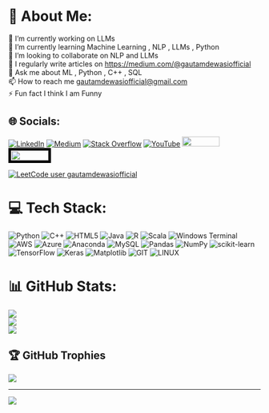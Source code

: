 # 💫 About Me:
🔭 I’m currently working on LLMs<br>🌱 I’m currently learning Machine Learning , NLP , LLMs , Python<br>👯 I’m looking to collaborate on NLP and LLMs<br>📝 I regularly write articles on https://medium.com/@gautamdewasiofficial<br>💬 Ask me about ML , Python , C++ , SQL<br>📫 How to reach me gautamdewasiofficial@gmail.com<br>⚡ Fun fact I think I am Funny


## 🌐 Socials:
[![LinkedIn](https://img.shields.io/badge/LinkedIn-%230077B5.svg?logo=linkedin&logoColor=white)](https://linkedin.com/in/gautamdewasi) [![Medium](https://img.shields.io/badge/Medium-12100E?logo=medium&logoColor=white)](https://medium.com/@gautamdewasiofficial) [![Stack Overflow](https://img.shields.io/badge/-Stackoverflow-FE7A16?logo=stack-overflow&logoColor=white)](https://stackoverflow.com/users/20368800) [![YouTube](https://img.shields.io/badge/YouTube-%23FF0000.svg?logo=YouTube&logoColor=white)](https://youtube.com/@gautamdewasiofficial)
 <a href="https://leetcode.com/gautamdewasiofficial/">
<img border="0" src="https://w7.pngwing.com/pngs/640/947/png-transparent-leetcode-button-icon.png" width="75" height="20">
</a>
<a href="https://www.kaggle.com/gautamdewasi">
<img style="border:5px solid #000000; " src="https://www.kaggle.com/static/images/site-logo.svg" width="75" height="20">
</a>

[![LeetCode user gautamdewasiofficial](https://img.shields.io/badge/dynamic/json?style=for-the-badge&labelColor=black&color=%23ffa116&label=Solved&query=solvedOverTotal&url=https%3A%2F%2Fbadge.xyli.tech/%2Fapi%2Fusers%2Fgautamdewasiofficial&logo=leetcode&logoColor=yellow)](https://leetcode.com/gautamdewasiofficial/)

# 💻 Tech Stack:
![Python](https://img.shields.io/badge/python-3670A0?style=flat&logo=python&logoColor=ffdd54) ![C++](https://img.shields.io/badge/c++-%2300599C.svg?style=flat&logo=c%2B%2B&logoColor=white) ![HTML5](https://img.shields.io/badge/html5-%23E34F26.svg?style=flat&logo=html5&logoColor=white) ![Java](https://img.shields.io/badge/java-%23ED8B00.svg?style=flat&logo=openjdk&logoColor=white) ![R](https://img.shields.io/badge/r-%23276DC3.svg?style=flat&logo=r&logoColor=white) ![Scala](https://img.shields.io/badge/scala-%23DC322F.svg?style=flat&logo=scala&logoColor=white) ![Windows Terminal](https://img.shields.io/badge/Windows%20Terminal-%234D4D4D.svg?style=flat&logo=windows-terminal&logoColor=white) ![AWS](https://img.shields.io/badge/AWS-%23FF9900.svg?style=flat&logo=amazon-aws&logoColor=white) ![Azure](https://img.shields.io/badge/azure-%230072C6.svg?style=flat&logo=microsoftazure&logoColor=white) ![Anaconda](https://img.shields.io/badge/Anaconda-%2344A833.svg?style=flat&logo=anaconda&logoColor=white) ![MySQL](https://img.shields.io/badge/mysql-%2300000f.svg?style=flat&logo=mysql&logoColor=white) ![Pandas](https://img.shields.io/badge/pandas-%23150458.svg?style=flat&logo=pandas&logoColor=white) ![NumPy](https://img.shields.io/badge/numpy-%23013243.svg?style=flat&logo=numpy&logoColor=white) ![scikit-learn](https://img.shields.io/badge/scikit--learn-%23F7931E.svg?style=flat&logo=scikit-learn&logoColor=white) ![TensorFlow](https://img.shields.io/badge/TensorFlow-%23FF6F00.svg?style=flat&logo=TensorFlow&logoColor=white) ![Keras](https://img.shields.io/badge/Keras-%23D00000.svg?style=flat&logo=Keras&logoColor=white) ![Matplotlib](https://img.shields.io/badge/Matplotlib-%23ffffff.svg?style=flat&logo=Matplotlib&logoColor=black) ![GIT](https://img.shields.io/badge/Git-fc6d26?style=flat&logo=git&logoColor=white) ![LINUX](https://img.shields.io/badge/Linux-FCC624?style=flat&logo=linux&logoColor=black)
# 📊 GitHub Stats:
![](https://github-readme-stats.vercel.app/api?username=gautamdewasii&theme=blueberry&hide_border=false&include_all_commits=true&count_private=true)<br/>
![](https://github-readme-streak-stats.herokuapp.com/?user=gautamdewasii&theme=blueberry&hide_border=false)<br/>
![](https://github-readme-stats.vercel.app/api/top-langs/?username=gautamdewasii&theme=blueberry&hide_border=false&include_all_commits=true&count_private=true&layout=compact)

## 🏆 GitHub Trophies
![](https://github-profile-trophy.vercel.app/?username=gautamdewasii&theme=algolia&no-frame=false&no-bg=true&margin-w=4)

---
[![](https://visitcount.itsvg.in/api?id=gautamdewasii&icon=2&color=3)](https://visitcount.itsvg.in)

<!-- Proudly created with GPRM ( https://gprm.itsvg.in ) -->
